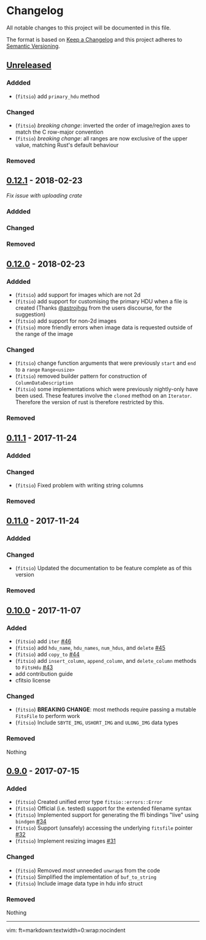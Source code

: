 # Changelog

All notable changes to this project will be documented in this file.

The format is based on [Keep a Changelog](http://keepachangelog.com/en/1.0.0/) and this project adheres to [Semantic Versioning](http://semver.org/spec/v2.0.0.html).

## [Unreleased]

### Addded

* (`fitsio`) add `primary_hdu` method

### Changed

* (`fitsio`) _breaking change_: inverted the order of image/region axes to match the C row-major convention
* (`fitsio`) _breaking change_: all ranges are now exclusive of the upper value, matching Rust's default behaviour

### Removed

## [0.12.1] - 2018-02-23

_Fix issue with uploading crate_

### Addded
### Changed
### Removed

## [0.12.0] - 2018-02-23

### Addded

* (`fitsio`) add support for images which are not 2d
* (`fitsio`) add support for customising the primary HDU when a file is created (Thanks [@astrojhgu](https://users.rust-lang.org/u/astrojhgu) from the users discourse, for the suggestion)
* (`fitsio`) add support for non-2d images
* (`fitsio`) more friendly errors when image data is requested outside of the range of the image

### Changed

* (`fitsio`) change function arguments that were previously `start` and `end` to a `range` `Range<usize>`
* (`fitsio`) removed builder pattern for construction of `ColumnDataDescription`
* (`fitsio`) some implementations which were previously nightly-only have been used. These features involve the `cloned` method on an `Iterator`. Therefore the version of rust is therefore restricted by this.

### Removed

## [0.11.1] - 2017-11-24

### Addded
### Changed

* (`fitsio`) Fixed problem with writing string columns

### Removed

## [0.11.0] - 2017-11-24

### Addded
### Changed

* (`fitsio`) Updated the documentation to be feature complete as of this version

### Removed

## [0.10.0] - 2017-11-07

### Added

* (`fitsio`) add `iter` [#46][pull-46]
* (`fitsio`) add `hdu_name`, `hdu_names`, `num_hdus`, and `delete` [#45][pull-45]
* (`fitsio`) add `copy_to` [#44][pull-44]
* (`fitsio`) add `insert_column`, `append_column`, and `delete_column` methods to `FitsHdu` [#43][pull-43]
* add contribution guide
* cfitsio license

### Changed

* (`fitsio`) **BREAKING CHANGE**: most methods require passing a mutable `FitsFile` to perform work
* (`fitsio`) Include `SBYTE_IMG`, `USHORT_IMG` and `ULONG_IMG` data types

### Removed

Nothing

## [0.9.0] - 2017-07-15

### Added

* (`fitsio`) Created unified error type `fitsio::errors::Error`
* (`fitsio`) Official (i.e. tested) support for the extended filename syntax
* (`fitsio`) Implemented support for generating the ffi bindings "live" using `bindgen` [#34][pull-34]
* (`fitsio`) Support (unsafely) accessing the underlying `fitsfile` pointer [#32][pull-32]
* (`fitsio`) Implement resizing images [#31][pull-31]

### Changed

* (`fitsio`) Removed _most_ unneeded `unwrap`s from the code
* (`fitsio`) Simplified the implementation of `buf_to_string`
* (`fitsio`) Include image data type in hdu info struct

### Removed

Nothing

[Unreleased]: https://github.com/mindriot101/rust-fitsio/compare/v0.11.1...HEAD
[0.9.0]: https://github.com/mindriot101/rust-fitsio/compare/v0.8.0...v0.9.0
[pull-34]: https://github.com/mindriot101/rust-fitsio/pull/34
[pull-32]: https://github.com/mindriot101/rust-fitsio/pull/32
[pull-31]: https://github.com/mindriot101/rust-fitsio/pull/31
[pull-43]: https://github.com/mindriot101/rust-fitsio/pull/43
[pull-44]: https://github.com/mindriot101/rust-fitsio/pull/44
[pull-45]: https://github.com/mindriot101/rust-fitsio/pull/45
[pull-46]: https://github.com/mindriot101/rust-fitsio/pull/46
[0.10.0]: https://github.com/mindriot101/rust-fitsio/compare/v0.9.0...v0.10.0
[0.11.0]: https://github.com/mindriot101/rust-fitsio/compare/v0.10.0...v0.11.0
[0.11.1]: https://github.com/mindriot101/rust-fitsio/compare/v0.10.0...v0.11.1
[0.12.0]: https://github.com/mindriot101/rust-fitsio/compare/v0.11.1...v0.12.0
[0.12.1]: https://github.com/mindriot101/rust-fitsio/compare/v0.12.0...v0.12.1

---

vim: ft=markdown:textwidth=0:wrap:nocindent
